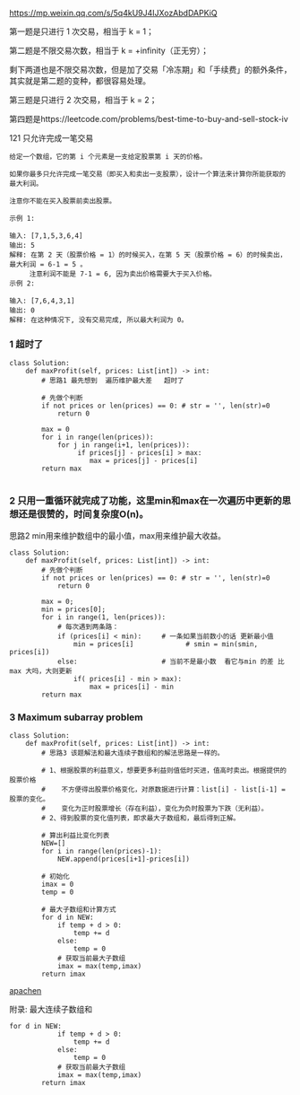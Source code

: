
https://mp.weixin.qq.com/s/5q4kU9J4IJXozAbdDAPKiQ

第一题是只进行 1 次交易，相当于 k = 1；

第二题是不限交易次数，相当于 k = +infinity（正无穷）；

剩下两道也是不限交易次数，但是加了交易「冷冻期」和「手续费」的额外条件，其实就是第二题的变种，都很容易处理。

第三题是只进行 2 次交易，相当于 k = 2；

第四题是https://leetcode.com/problems/best-time-to-buy-and-sell-stock-iv



121 只允许完成一笔交易
```
给定一个数组，它的第 i 个元素是一支给定股票第 i 天的价格。

如果你最多只允许完成一笔交易（即买入和卖出一支股票），设计一个算法来计算你所能获取的最大利润。

注意你不能在买入股票前卖出股票。

示例 1:

输入: [7,1,5,3,6,4]
输出: 5
解释: 在第 2 天（股票价格 = 1）的时候买入，在第 5 天（股票价格 = 6）的时候卖出，最大利润 = 6-1 = 5 。
     注意利润不能是 7-1 = 6, 因为卖出价格需要大于买入价格。
示例 2:

输入: [7,6,4,3,1]
输出: 0
解释: 在这种情况下, 没有交易完成, 所以最大利润为 0。 
```


### 1 超时了
```python3
class Solution:
    def maxProfit(self, prices: List[int]) -> int:
        # 思路1 最先想到  遍历维护最大差   超时了
        
        # 先做个判断
        if not prices or len(prices) == 0: # str = '', len(str)=0
            return 0
        
        max = 0
        for i in range(len(prices)):
            for j in range(i+1, len(prices)):
                 if prices[j] - prices[i] > max:
                    max = prices[j] - prices[i]
        return max
            
``` 

### 2 只用一重循环就完成了功能，这里min和max在一次遍历中更新的思想还是很赞的，时间复杂度O(n)。
思路2 min用来维护数组中的最小值，max用来维护最大收益。
```python3
class Solution:
    def maxProfit(self, prices: List[int]) -> int: 
        # 先做个判断
        if not prices or len(prices) == 0: # str = '', len(str)=0
            return 0
        
        max = 0;    
        min = prices[0];
        for i in range(1, len(prices)):
            # 每次遇到两条路：  
            if (prices[i] < min):     # 一条如果当前数小的话 更新最小值
                min = prices[i]             # smin = min(smin, prices[i])
            else:                     # 当前不是最小数  看它与min 的差 比max 大吗，大则更新
                if( prices[i] - min > max):   
                    max = prices[i] - min   
        return max
``` 

### 3 Maximum subarray problem
```python3
class Solution:
    def maxProfit(self, prices: List[int]) -> int:
        # 思路3 该题解法和最大连续子数组和的解法思路是一样的。

        # 1、根据股票的利益意义，想要更多利益则值低时买进，值高时卖出。根据提供的股票价格
        #    不方便得出股票价格变化，对原数据进行计算：list[i] - list[i-1] = 股票的变化。
        #    变化为正时股票增长（存在利益），变化为负时股票为下跌（无利益）。
        # 2、得到股票的变化值列表，即求最大子数组和，最后得到正解。

        # 算出利益比变化列表
        NEW=[]
        for i in range(len(prices)-1):
            NEW.append(prices[i+1]-prices[i])
        
        # 初始化
        imax = 0
        temp = 0
        
        # 最大子数组和计算方式
        for d in NEW:
            if temp + d > 0:
                temp += d
            else:
                temp = 0
            # 获取当前最大子数组
            imax = max(temp,imax)
        return imax      
``` 
[ apachen ](https://github.com/apachecn/awesome-algorithm/blob/master/docs/Leetcode_Solutions/Python/0121._Best_Time_to_Buy_and_Sell_Stock.md)


附录: 最大连续子数组和
```py3
for d in NEW:
            if temp + d > 0:
                temp += d
            else:
                temp = 0
            # 获取当前最大子数组
            imax = max(temp,imax)
        return imax     
```


